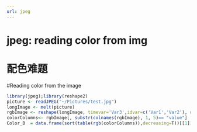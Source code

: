 ```yaml
---
url: jpeg
---
```


# jpeg: reading color from img

<a name="bYAmA"></a>
# 配色难题
#Reading color from the image

```r
library(jpeg);library(reshape2)
picture <- readJPEG("~/Pictures/test.jpg")
longImage <- melt(picture)
rgbImage <- reshape(longImage, timevar='Var3',idvar=c('Var1','Var2'), direction='wide')
colorColumns<- rgbImage[, substr(colnames(rgbImage), 1, 5)== "value"]
Color_B  = data.frame(sort(table(rgb(colorColumns)),decreasing=T))[[1]]
```


